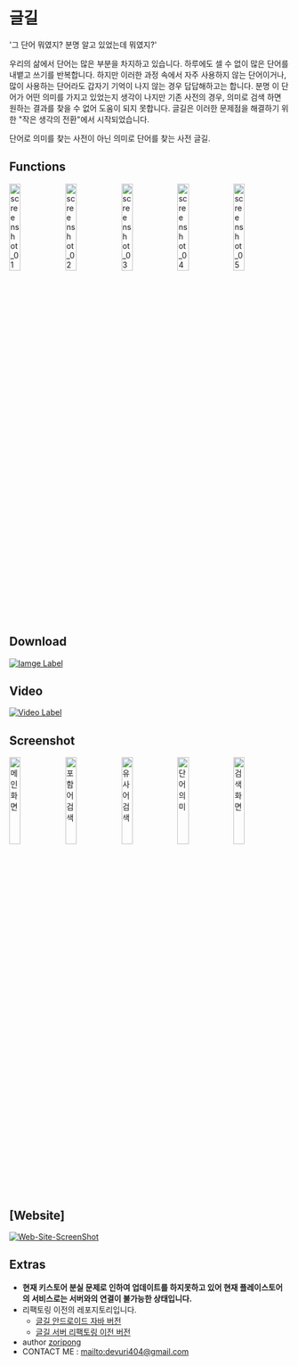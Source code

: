 # 글길
'그 단어 뭐였지? 분명 알고 있었는데 뭐였지?'

우리의 삶에서 단어는 많은 부분을 차지하고 있습니다. 하루에도 셀 수 없이 많은 단어를 내뱉고 쓰기를 반복합니다. 하지만 이러한 과정 속에서 자주 사용하지 않는 단어이거나, 많이 사용하는 단어라도 갑자기 기억이 나지 않는 경우 답답해하고는 합니다. 분명 이 단어가 어떤 의미를 가지고 있었는지 생각이 나지만 기존 사전의 경우, 의미로 검색 하면 원하는 결과를 찾을 수 없어 도움이 되지 못합니다.
글길은 이러한 문제점을 해결하기 위한 "작은 생각의 전환"에서 시작되었습니다.

단어로 의미를 찾는 사전이 아닌 의미로 단어를 찾는 사전 글길.

## Functions

<img src="https://lh3.googleusercontent.com/puH2yZeBoBKSjBLIrXNdn9ps8xC2g3Nc20bQOMDWzaXVJ_lLfeTErBfUh1eqD337h8I=w1920-h969-rw" alt="screenshot_01" width="20%"/><img src="https://lh3.googleusercontent.com/xpE2dndOX-FCn3Cis7xi9R8eLeXBBnAXpTKXc73GcOtxS42sCh1G8sxGLIZ7NJqdjiM=w1920-h969-rw" alt="screenshot_02" width="20%"/><img src="https://lh3.googleusercontent.com/lyEva2h8rQhHH7lrgOJzE_vALOuBpQT9vxQQpm5Hec_Yx9uxM8KIPGBmWi5clmqca4M=w1920-h969-rw" alt="screenshot_03" width="20%"/><img src="https://lh3.googleusercontent.com/gH3nxleq314_pmuUk56JzPYMQz-EhhX4QKa5OuxrQEw_W6_qN600eYfhO-2fzwi5i53G=w1920-h969-rw" alt="screenshot_04" width="20%"/><img src="https://lh3.googleusercontent.com/S93RfhuDh-wYAfEWL5bvcBInH3ocbYSMoG7txtN4rMXTcdiGl6FntAQhqWVJcFFg1w=w1920-h969-rw" alt="screenshot_05" width="20%"/>



## Download
[![Iamge Label](https://play.google.com/intl/ko/badges/images/generic/ko_badge_web_generic.png)](https://play.google.com/store/apps/details?id=com.five.high.emirim.geulgil)

## Video
[![Video Label](http://img.youtube.com/vi/VNo6H4rgHzM/0.jpg)](https://youtu.be/VNo6H4rgHzM?t=0s) 

## Screenshot

<img src="" alt="메인화면" width="20%"/><img src="" alt="포함어 검색" width="20%"/><img src="" alt="유사어 검색" width="20%"/><img src="" alt="단어의미" width="20%"/><img src="" alt="검색화면" width="20%"/>

## [Website]
[![Web-Site-ScreenShot](https://bit.ly/2OPLfl1)](https://geulgil-web.firebaseapp.com/)

## Extras
- **현재 키스토어 분실 문제로 인하여 업데이트를 하지못하고 있어 현재 플레이스토어의 서비스로는 서버와의 연결이 불가능한 상태입니다.**
- 리팩토링 이전의 레포지토리입니다.
  * [글길 안드로이드 자바 버전](https://github.com/zoripong/Geulgil)
  * [글길 서버 리팩토링 이전 버전](https://github.com/zoripong/Geulgil-api)
- author [zoripong](https://github.com/zoripong/)
- CONTACT ME : <mailto:devuri404@gmail.com>
